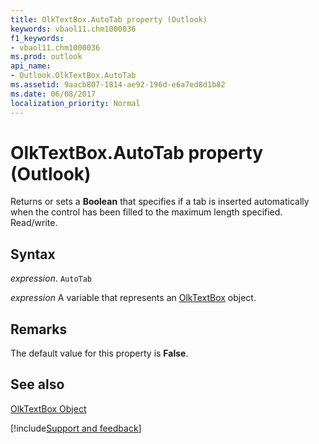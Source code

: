 ```yaml
---
title: OlkTextBox.AutoTab property (Outlook)
keywords: vbaol11.chm1000036
f1_keywords:
- vbaol11.chm1000036
ms.prod: outlook
api_name:
- Outlook.OlkTextBox.AutoTab
ms.assetid: 9aacb807-1814-ae92-196d-e6a7ed8d1b82
ms.date: 06/08/2017
localization_priority: Normal
---
```



# OlkTextBox.AutoTab property (Outlook)

Returns or sets a  **Boolean** that specifies if a tab is inserted automatically when the control has been filled to the maximum length specified. Read/write.


## Syntax

_expression_. `AutoTab`

_expression_ A variable that represents an [OlkTextBox](Outlook.OlkTextBox.md) object.


## Remarks

 The default value for this property is **False**.


## See also


[OlkTextBox Object](Outlook.OlkTextBox.md)

[!include[Support and feedback](~/includes/feedback-boilerplate.md)]